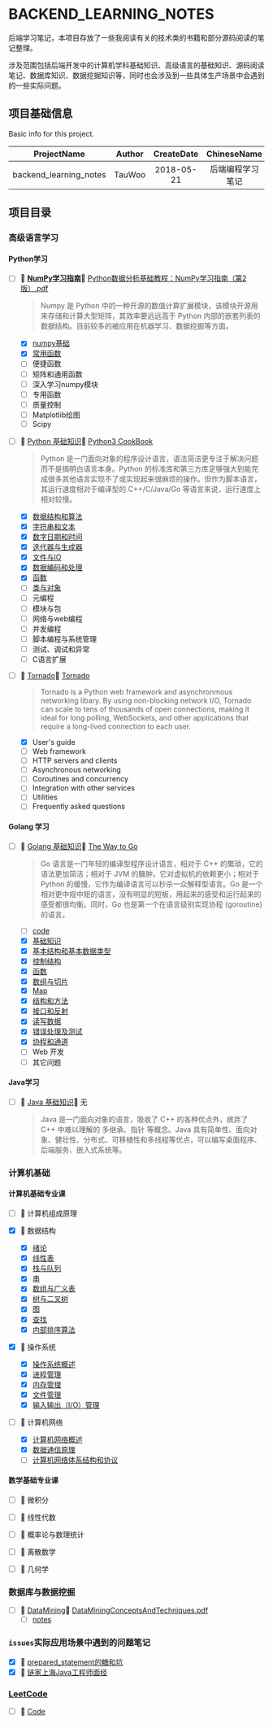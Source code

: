 <!-- backend_learning_notes -->
# BACKEND_LEARNING_NOTES

后端学习笔记，本项目存放了一些我阅读有关的技术类的书籍和部分源码阅读的笔记整理。

涉及范围包括后端开发中的计算机学科基础知识、高级语言的基础知识、源码阅读笔记、数据库知识、数据挖掘知识等，同时也会涉及到一些具体生产场景中会遇到的一些实际问题。

## 项目基础信息
Basic info for this project.

ProjectName | Author | CreateDate | ChineseName
:-: | :-: | :-: | :-:
backend_learning_notes | TauWoo | 2018-05-21 | 后端编程学习笔记

## 项目目录

### 高级语言学习

#### Python学习

- [ ] :cookie: **[NumPy学习指南](https://github.com/TauWu/backend_learning_notes/tree/master/高级语言学习/Python学习/numpy笔记/NumPy学习指南)**:email: [Python数据分析基础教程：NumPy学习指南（第2版）.pdf](https://github.com/TauWu/backend_learning_notes/blob/master/%E9%AB%98%E7%BA%A7%E8%AF%AD%E8%A8%80%E5%AD%A6%E4%B9%A0/Python%E5%AD%A6%E4%B9%A0/numpy%E7%AC%94%E8%AE%B0/docs/Python%E6%95%B0%E6%8D%AE%E5%88%86%E6%9E%90%E5%9F%BA%E7%A1%80%E6%95%99%E7%A8%8B%EF%BC%9ANumPy%E5%AD%A6%E4%B9%A0%E6%8C%87%E5%8D%97%EF%BC%88%E7%AC%AC2%E7%89%88%EF%BC%89.pdf)
    > Numpy 是 Python 中的一种开源的数值计算扩展模块，该模块开源用来存储和计算大型矩阵，其效率要远远高于 Python 内部的嵌套列表的数据结构。目前较多的被应用在机器学习、数据挖掘等方面。
    - [x] [numpy基础](https://github.com/TauWu/backend_learning_notes/tree/master/高级语言学习/Python学习/numpy笔记/NumPy学习指南/Chapter2.py)
    - [x] [常用函数](https://github.com/TauWu/backend_learning_notes/tree/master/高级语言学习/Python学习/numpy笔记/NumPy学习指南/Chapter3.py)
    - [ ] 便捷函数
    - [ ] 矩阵和通用函数
    - [ ] 深入学习numpy模块
    - [ ] 专用函数
    - [ ] 质量控制
    - [ ] Matplotlib绘图
    - [ ] Scipy

- [ ] :cookie: [Python 基础知识](https://github.com/TauWu/backend_learning_notes/tree/master/高级语言学习/Python学习/Python基础知识/README.MD):email: [Python3 CookBook](http://python3-cookbook.readthedocs.io/zh_CN/latest/)
    > Python 是一门面向对象的程序设计语言，语法简洁更专注于解决问题而不是搞明白语言本身。Python 的标准库和第三方库足够强大到能完成很多其他语言实现不了或实现起来很麻烦的操作。但作为脚本语言，其运行速度相对于编译型的 C++/C/Java/Go 等语言来说，运行速度上相对较慢。
    
    - [x] [数据结构和算法](https://github.com/TauWu/backend_learning_notes/tree/master/高级语言学习/Python学习/Python基础知识/1_datastruct.py)
    - [x] [字符串和文本](https://github.com/TauWu/backend_learning_notes/tree/master/高级语言学习/Python学习/Python基础知识/2_strings.py)
    - [x] [数字日期和时间](https://github.com/TauWu/backend_learning_notes/tree/master/高级语言学习/Python学习/Python基础知识/3_nums_datetime.py)
    - [x] [迭代器与生成器](https://github.com/TauWu/backend_learning_notes/tree/master/高级语言学习/Python学习/Python基础知识/4_iterator_generator.md)
    - [x] [文件与IO](https://github.com/TauWu/backend_learning_notes/tree/master/高级语言学习/Python学习/Python基础知识/5_file_io.md)
    - [x] [数据编码和处理](https://github.com/TauWu/backend_learning_notes/tree/master/高级语言学习/Python学习/Python基础知识/6_data_coding.md)
    - [x] [函数](https://github.com/TauWu/backend_learning_notes/tree/master/高级语言学习/Python学习/Python基础知识/7_function.md)
    - [ ] [类与对象](https://github.com/TauWu/backend_learning_notes/tree/master/高级语言学习/Python学习/Python基础知识/8_class_object.md)
    - [ ] 元编程
    - [ ] 模块与包
    - [ ] 网络与web编程
    - [ ] 并发编程
    - [ ] 脚本编程与系统管理
    - [ ] 测试、调试和异常
    - [ ] C语言扩展
    
- [ ] :cookie: [Tornado](https://github.com/TauWu/backend_learning_notes/tree/master/高级语言学习/Python学习/Tornado):email: [Tornado](http://www.tornadoweb.org/en/stable/index.html)
    > Tornado is a Python web framework and asynchronmous networking libary. By using non-blocking network I/O, Tornado can scale to tens of thousands of open connections, making it ideal for long polling, WebSockets, and other applications that require a long-lived connection to each user.

    - [x] User's guide
    - [ ] Web framework
    - [ ] HTTP servers and clients
    - [ ] Asynchronous networking
    - [ ] Coroutines and concurrency
    - [ ] Integration with other services
    - [ ] Utilities
    - [ ] Frequently asked questions

#### Golang 学习

- [ ] :cookie: [Golang 基础知识](https://github.com/TauWu/backend_learning_notes/tree/master/高级语言学习/Golang学习/Golang基础知识/README.md):email: [The Way to Go](https://zengweigang.gitbooks.io/core-go/content/index.html)
    > Go 语言是一门年轻的编译型程序设计语言，相对于 C++ 的繁琐，它的语法更加简洁；相对于 JVM 的臃肿，它对虚拟机的依赖更小；相对于 Python 的缓慢，它作为编译语言可以秒杀一众解释型语言。Go 是一个相对更中规中矩的语言，没有明显的短板，用起来的感受和运行起来的感受都很均衡。同时，Go 也是第一个在语言级别实现协程 (goroutine) 的语言。
    
    - [ ] [code](https://github.com/TauWu/backend_learning_notes/tree/master/高级语言学习/Golang学习/Golang基础知识/Code)
    - [x] [基础知识](https://github.com/TauWu/backend_learning_notes/tree/master/高级语言学习/Golang学习/Golang基础知识/1_基础知识.md)
    - [x] [基本结构和基本数据类型](https://github.com/TauWu/backend_learning_notes/tree/master/高级语言学习/Golang学习/Golang基础知识/2_基本结构和基本数据类型.md)
    - [x] [控制结构](https://github.com/TauWu/backend_learning_notes/tree/master/高级语言学习/Golang学习/Golang基础知识/3_控制结构.md)
    - [x] [函数](https://github.com/TauWu/backend_learning_notes/tree/master/高级语言学习/Golang学习/Golang基础知识/4_函数.md)
    - [x] [数组与切片](https://github.com/TauWu/backend_learning_notes/tree/master/高级语言学习/Golang学习/Golang基础知识/5_数组与切片.md)
    - [x] [Map](https://github.com/TauWu/backend_learning_notes/tree/master/高级语言学习/Golang学习/Golang基础知识/6_Map.md)
    - [x] [结构和方法](https://github.com/TauWu/backend_learning_notes/tree/master/高级语言学习/Golang学习/Golang基础知识/7_结构和方法.md)
    - [x] [接口和反射](https://github.com/TauWu/backend_learning_notes/tree/master/高级语言学习/Golang学习/Golang基础知识/8_接口和反射.md)
    - [x] [读写数据](https://github.com/TauWu/backend_learning_notes/blob/master/%E9%AB%98%E7%BA%A7%E8%AF%AD%E8%A8%80%E5%AD%A6%E4%B9%A0/Golang%E5%AD%A6%E4%B9%A0/Golang%E5%9F%BA%E7%A1%80%E7%9F%A5%E8%AF%86/9_%E8%AF%BB%E5%86%99%E6%95%B0%E6%8D%AE.md)
    - [x] [错误处理及测试](https://github.com/TauWu/backend_learning_notes/blob/master/%E9%AB%98%E7%BA%A7%E8%AF%AD%E8%A8%80%E5%AD%A6%E4%B9%A0/Golang%E5%AD%A6%E4%B9%A0/Golang%E5%9F%BA%E7%A1%80%E7%9F%A5%E8%AF%86/10_%E9%94%99%E8%AF%AF%E5%A4%84%E7%90%86%E5%8F%8A%E6%B5%8B%E8%AF%95.md)
    - [x] [协程和通道](https://github.com/TauWu/backend_learning_notes/blob/master/%E9%AB%98%E7%BA%A7%E8%AF%AD%E8%A8%80%E5%AD%A6%E4%B9%A0/Golang%E5%AD%A6%E4%B9%A0/Golang%E5%9F%BA%E7%A1%80%E7%9F%A5%E8%AF%86/11_%E5%8D%8F%E7%A8%8B%E4%B8%8E%E9%80%9A%E9%81%93.md)
    - [ ] Web 开发
    - [ ] 其它问题

#### Java学习

- [ ] :cookie: [Java 基础知识](https://github.com/TauWu/backend_learning_notes/tree/master/高级语言学习/Java学习/Java基础知识):email: 无
    > Java 是一门面向对象的语言，吸收了 C++ 的各种优点外，摈弃了 C++ 中难以理解的 多继承、指针 等概念。Java 具有简单性、面向对象、健壮性、分布式、可移植性和多线程等优点，可以编写桌面程序、后端服务、嵌入式系统等。

### 计算机基础

#### 计算机基础专业课

- [ ] :cookie: 计算机组成原理

- [x] :cookie: 数据结构
    - [x] [绪论](https://github.com/TauWu/backend_learning_notes/tree/master/计算机基础/数据结构/笔记/绪论.md)
    - [x] [线性表](https://github.com/TauWu/backend_learning_notes/tree/master/计算机基础/数据结构/笔记/线性表.md)
    - [x] [栈与队列](https://github.com/TauWu/backend_learning_notes/tree/master/计算机基础/数据结构/笔记/栈与队列.md)
    - [x] [串](https://github.com/TauWu/backend_learning_notes/tree/master/计算机基础/数据结构/笔记/串.md)
    - [x] [数组与广义表](https://github.com/TauWu/backend_learning_notes/tree/master/计算机基础/数据结构/笔记/数组与广义表.md)
    - [x] [树与二叉树](https://github.com/TauWu/backend_learning_notes/tree/master/计算机基础/数据结构/笔记/树与二叉树.md)
    - [x] [图](https://github.com/TauWu/backend_learning_notes/tree/master/计算机基础/数据结构/笔记/图.md)
    - [x] [查找](https://github.com/TauWu/backend_learning_notes/tree/master/计算机基础/数据结构/笔记/查找.md)
    - [x] [内部排序算法](https://github.com/TauWu/backend_learning_notes/tree/master/计算机基础/数据结构/笔记/内部排序.md) 

- [x] :cookie: 操作系统
    - [x] [操作系统概述](https://github.com/TauWu/backend_learning_notes/tree/master/计算机基础/操作系统/笔记/操作系统概述.md)
    - [x] [进程管理](https://github.com/TauWu/backend_learning_notes/tree/master/计算机基础/操作系统/笔记/进程管理.md)
    - [x] [内存管理](https://github.com/TauWu/backend_learning_notes/tree/master/计算机基础/操作系统/笔记/内存管理.md)
    - [x] [文件管理](https://github.com/TauWu/backend_learning_notes/tree/master/计算机基础/操作系统/笔记/文件管理.md)
    - [x] [输入输出（I/O）管理](https://github.com/TauWu/backend_learning_notes/tree/master/计算机基础/操作系统/笔记/输入输出（IO）管理.md)

- [ ] :cookie: 计算机网络
    - [x] [计算机网络概述](https://github.com/TauWu/backend_learning_notes/tree/master/计算机基础/计算机网络/计算机网络概述.md)
    - [x] [数据通信原理](https://github.com/TauWu/backend_learning_notes/tree/master/计算机基础/计算机网络/数据通信原理.md)
    - [ ] [计算机网络体系结构和协议](https://github.com/TauWu/backend_learning_notes/tree/master/计算机基础/计算机网络/计算机网络体系结构和协议.md)

#### 数学基础专业课

- [ ] :cookie: 微积分

- [ ] :cookie: 线性代数

- [ ] :cookie: 概率论与数理统计

- [ ] :cookie: 离散数学

- [ ] :cookie: 几何学

### 数据库与数据挖掘

- [ ] :cookie: [DataMining](https://github.com/TauWu/backend_learning_notes/tree/master/DataMining):email: [DataMiningConceptsAndTechniques.pdf](https://github.com/TauWu/backend_learning_notes/tree/master/DataMining/docs/DataMiningConceptsAndTechniques.pdf)
    - [ ] [notes](https://github.com/TauWu/backend_learning_notes/tree/master/DataMining/notes)

### `issues`实际应用场景中遇到的问题笔记

- [x] :cookie: [prepared_statement的糖和坑](https://github.com/TauWu/backend_learning_notes/tree/master/issues/数据库/prepared_statement的糖和坑.md)
- [x] :cookie: [链家上海Java工程师面经](https://github.com/TauWu/backend_learning_notes/tree/master/issues/面经/2018年5月29日链家上海Java工程师.md)

### [LeetCode](https://github.com/TauWu/backend_learning_notes/tree/master/LeetCode/README.md)

- [ ] :cookie: [Code](https://github.com/TauWu/backend_learning_notes/tree/master/LeetCode/Code)
